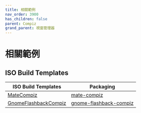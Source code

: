 ```yaml
---
title: 相關範例
nav_order: 3900
has_children: false
parent: Compiz
grand_parent: 視窗管理器
---
```



# 相關範例


## ISO Build Templates

| ISO Build Templates | Packaging |
| --- | --- |
| [MateCompiz](https://github.com/samwhelp/ezarcher-adjustment/tree/main/project/ezarcher-adjustment-system/ezarcher-adjustment-iso-profile/recipe/template/20221030/alternative/Templates/Mate/MateCompiz-20221030) | [mate-compiz](https://github.com/samwhelp/ezarcher-adjustment/tree/main/project/ezarcher-adjustment-system/ezarcher-adjustment-packaging/pack/alternative/de/mate/mate-compiz) |
| [GnomeFlashbackCompiz](https://github.com/samwhelp/ezarcher-adjustment/tree/main/project/ezarcher-adjustment-system/ezarcher-adjustment-iso-profile/recipe/template/20221030/alternative/Templates/GnomeFlashback/GnomeFlashbackCompiz-20221030) | [gnome-flashback-compiz](https://github.com/samwhelp/ezarcher-adjustment/tree/main/project/ezarcher-adjustment-system/ezarcher-adjustment-packaging/pack/alternative/de/gnome-flashback/gnome-flashback-compiz) |
